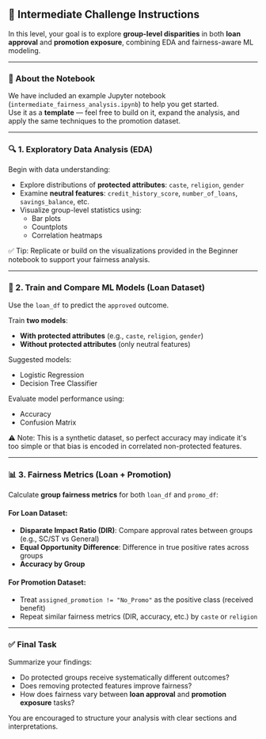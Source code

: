 ## 🧪 Intermediate Challenge Instructions

In this level, your goal is to explore **group-level disparities** in both **loan approval** and **promotion exposure**, combining EDA and fairness-aware ML modeling.

---

### 📘 About the Notebook

We have included an example Jupyter notebook (`intermediate_fairness_analysis.ipynb`) to help you get started.  
Use it as a **template** — feel free to build on it, expand the analysis, and apply the same techniques to the promotion dataset.

---

### 🔍 1. Exploratory Data Analysis (EDA)

Begin with data understanding:
- Explore distributions of **protected attributes**: `caste`, `religion`, `gender`
- Examine **neutral features**: `credit_history_score`, `number_of_loans`, `savings_balance`, etc.
- Visualize group-level statistics using:
  - Bar plots
  - Countplots
  - Correlation heatmaps

✅ Tip: Replicate or build on the visualizations provided in the Beginner notebook to support your fairness analysis.

---

### 🤖 2. Train and Compare ML Models (Loan Dataset)

Use the `loan_df` to predict the `approved` outcome.

Train **two models**:
- **With protected attributes** (e.g., `caste`, `religion`, `gender`)
- **Without protected attributes** (only neutral features)

Suggested models:
- Logistic Regression
- Decision Tree Classifier

Evaluate model performance using:
- Accuracy
- Confusion Matrix

⚠️ Note: This is a synthetic dataset, so perfect accuracy may indicate it's too simple or that bias is encoded in correlated non-protected features.

---

### 📊 3. Fairness Metrics (Loan + Promotion)

Calculate **group fairness metrics** for both `loan_df` and `promo_df`:

#### For Loan Dataset:
- **Disparate Impact Ratio (DIR)**: Compare approval rates between groups (e.g., SC/ST vs General)
- **Equal Opportunity Difference**: Difference in true positive rates across groups
- **Accuracy by Group**

#### For Promotion Dataset:
- Treat `assigned_promotion != "No_Promo"` as the positive class (received benefit)
- Repeat similar fairness metrics (DIR, accuracy, etc.) by `caste` or `religion`

---

### ✅ Final Task

Summarize your findings:
- Do protected groups receive systematically different outcomes?
- Does removing protected features improve fairness?
- How does fairness vary between **loan approval** and **promotion exposure** tasks?

You are encouraged to structure your analysis with clear sections and interpretations.
